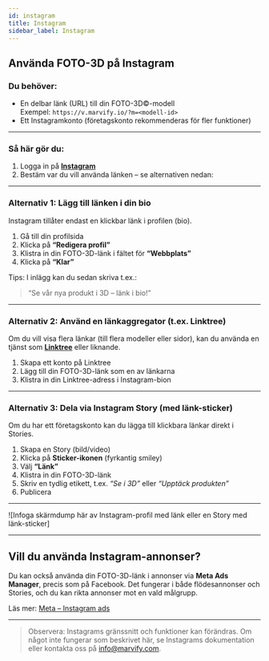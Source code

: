 ```yaml
---
id: instagram
title: Instagram
sidebar_label: Instagram
---
```

## Använda FOTO-3D på Instagram

### Du behöver:
- En delbar länk (URL) till din FOTO-3D©-modell  
  Exempel: `https://v.marvify.io/?m=<modell-id>`
- Ett Instagramkonto (företagskonto rekommenderas för fler funktioner)

---

### Så här gör du:

1. Logga in på **[Instagram](https://www.instagram.com)**
2. Bestäm var du vill använda länken – se alternativen nedan:

---

### **Alternativ 1: Lägg till länken i din bio**

Instagram tillåter endast en klickbar länk i profilen (bio).

1. Gå till din profilsida
2. Klicka på **“Redigera profil”**
3. Klistra in din FOTO-3D-länk i fältet för **“Webbplats”**
4. Klicka på **“Klar”**

Tips: I inlägg kan du sedan skriva t.ex.:  
> “Se vår nya produkt i 3D – länk i bio!”

---

### **Alternativ 2: Använd en länkaggregator (t.ex. Linktree)**

Om du vill visa flera länkar (till flera modeller eller sidor), kan du använda en tjänst som **[Linktree](https://linktr.ee/)** eller liknande.

1. Skapa ett konto på Linktree
2. Lägg till din FOTO-3D-länk som en av länkarna
3. Klistra in din Linktree-adress i Instagram-bion

---

### **Alternativ 3: Dela via Instagram Story (med länk-sticker)**

Om du har ett företagskonto kan du lägga till klickbara länkar direkt i Stories.

1. Skapa en Story (bild/video)
2. Klicka på **Sticker-ikonen** (fyrkantig smiley)
3. Välj **“Länk”**
4. Klistra in din FOTO-3D-länk
5. Skriv en tydlig etikett, t.ex. *“Se i 3D”* eller *“Upptäck produkten”*
6. Publicera

---

![Infoga skärmdump här av Instagram-profil med länk eller en Story med länk-sticker]

---

## Vill du använda Instagram-annonser?

Du kan också använda din FOTO-3D-länk i annonser via **Meta Ads Manager**, precis som på Facebook. Det fungerar i både flödesannonser och Stories, och du kan rikta annonser mot en vald målgrupp.

Läs mer: [Meta – Instagram ads](https://www.facebook.com/business/instagram/advertising)

---

> Observera: Instagrams gränssnitt och funktioner kan förändras. Om något inte fungerar som beskrivet här, se Instagrams dokumentation eller kontakta oss på [info@marvify.com](mailto:info@marvify.com).
